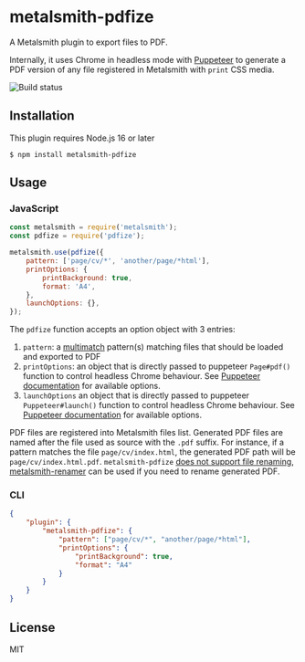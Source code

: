 # metalsmith-pdfize

A Metalsmith plugin to export files to PDF.

Internally, it uses Chrome in headless mode with
[Puppeteer](https://www.npmjs.com/package/puppeteer) to generate a PDF version
of any file registered in Metalsmith with `print` CSS media.

![Build status](https://github.com/dpobel/metalsmith-pdfize/actions/workflows/main.yml/badge.svg)

## Installation

This plugin requires Node.js 16 or later

```
$ npm install metalsmith-pdfize
```

## Usage

### JavaScript

```js
const metalsmith = require('metalsmith');
const pdfize = require('pdfize');

metalsmith.use(pdfize({
    pattern: ['page/cv/*', 'another/page/*html'],
    printOptions: {
        printBackground: true,
        format: 'A4',
    },
    launchOptions: {},
});
```

The `pdfize` function accepts an option object with 3 entries:

1. `pattern`: a [multimatch](https://www.npmjs.com/package/multimatch)
   pattern(s) matching files that should be loaded and exported to PDF
2. `printOptions`: an object that is directly passed to puppeteer `Page#pdf()`
   function to control headless Chrome behaviour. See [Puppeteer
   documentation](https://github.com/GoogleChrome/puppeteer/blob/main/docs/api.md#pagepdfoptions)
   for available options.
3. `launchOptions` an object that is directly passed to puppeteer `Puppeteer#launch()`
   function to control headless Chrome behaviour. See [Puppeteer
   documentation](https://github.com/puppeteer/puppeteer/blob/main/docs/api.md#puppeteerlaunchoptions)
   for available options.

PDF files are registered into Metalsmith files list. Generated PDF files are
named after the file used as source with the `.pdf` suffix. For instance, if a
pattern matches the file `page/cv/index.html`, the generated PDF path will be
`page/cv/index.html.pdf`. `metalsmith-pdfize` [does not support file
renaming](https://github.com/dpobel/metalsmith-pdfize/issues/4),
[metalsmith-renamer](https://www.npmjs.com/package/metalsmith-renamer) can be
used if you need to rename generated PDF.

### CLI

```json
{
    "plugin": {
        "metalsmith-pdfize": {
            "pattern": ["page/cv/*", "another/page/*html"],
            "printOptions": {
                "printBackground": true,
                "format": "A4"
            }
        }
    }
}
```

## License

MIT

